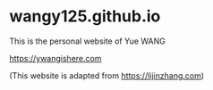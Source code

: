 # wangy125.github.io

This is the personal website of Yue WANG

https://ywangishere.com

(This website is adapted from https://lijinzhang.com)





